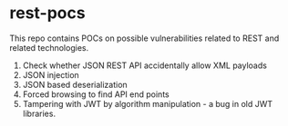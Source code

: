 # rest-pocs
This repo contains POCs on possible vulnerabilities related to REST and related technologies.

1. Check whether JSON REST API accidentally allow XML payloads
1. JSON injection
1. JSON based deserialization 
1. Forced browsing to find API end points
1. Tampering with JWT by algorithm manipulation - a bug in old JWT libraries.

